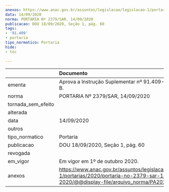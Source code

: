 ```yaml
---
anexos: https://www.anac.gov.br/assuntos/legislacao/legislacao-1/portarias/2020/portaria-no-2379-sar-14-09-2020/@@display-file/arquivo_norma/PA2020-2379.pdf
data: 14/09/2020
norma: PORTARIA Nº 2379/SAR, 14/09/2020
publicacao: DOU 18/09/2020, Seção 1, pág. 60
tags:
- '91.409'
- portaria
tipo_normatico: Portaria
hide: 
- toc 
 
---
```


|                    | Documento                                                                                                                                            |
|:-------------------|:-----------------------------------------------------------------------------------------------------------------------------------------------------|
| ementa             | Aprova a Instrução Suplementar nº 91.409-001, Revisão B.                                                                                             |
| norma              | PORTARIA Nº 2379/SAR, 14/09/2020                                                                                                                     |
| tornada_sem_efeito |                                                                                                                                                      |
| alterada           |                                                                                                                                                      |
| data               | 14/09/2020                                                                                                                                           |
| outros             |                                                                                                                                                      |
| tipo_normatico     | Portaria                                                                                                                                             |
| publicacao         | DOU 18/09/2020, Seção 1, pág. 60                                                                                                                     |
| revogada           |                                                                                                                                                      |
| em_vigor           | Em vigor em 1º de outubro 2020.                                                                                                                      |
| anexos             | https://www.anac.gov.br/assuntos/legislacao/legislacao-1/portarias/2020/portaria-no-2379-sar-14-09-2020/@@display-file/arquivo_norma/PA2020-2379.pdf |